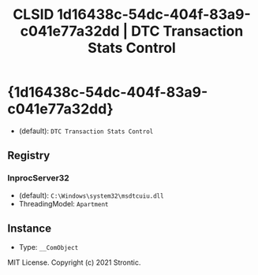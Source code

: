 ﻿---
title: "CLSID 1d16438c-54dc-404f-83a9-c041e77a32dd | DTC Transaction Stats Control"
excerpt: What is COM-Object CLSID 1d16438c-54dc-404f-83a9-c041e77a32dd?
---

# {1d16438c-54dc-404f-83a9-c041e77a32dd}

* (default): `DTC Transaction Stats Control`

## Registry


### InprocServer32

* (default): `C:\Windows\system32\msdtcuiu.dll`
* ThreadingModel: `Apartment`

## Instance

* Type: `__ComObject`

MIT License. Copyright (c) 2021 Strontic.


